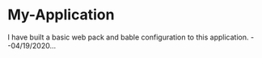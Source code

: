 # My-Application

I have built a basic web pack and bable configuration to this application. --04/19/2020...